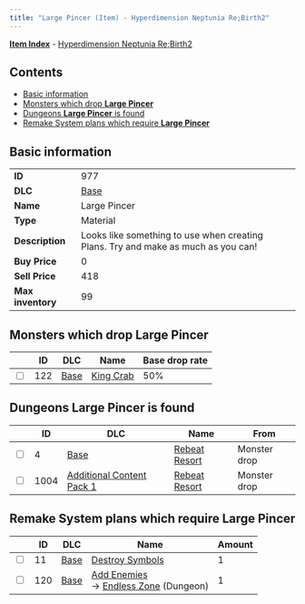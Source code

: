 ```yaml
---
title: "Large Pincer (Item) - Hyperdimension Neptunia Re;Birth2"
---
```


[**Item Index**](/neptunia/rb2/item/index.html) - [Hyperdimension Neptunia Re;Birth2](/neptunia/rb2)

## Contents

- [Basic information](#basic-information)
- [Monsters which drop **Large Pincer**](#monsters-which-drop-large-pincer)
- [Dungeons **Large Pincer** is found](#dungeons-large-pincer-is-found)
- [Remake System plans which require **Large Pincer**](#remake-system-plans-which-require-large-pincer)

## Basic information

|   |   |
| -- | -- |
| **ID** | 977 |
| **DLC** | [Base](/neptunia/rb2/dlc/0-base.html) |
| **Name** | Large Pincer |
| **Type** | Material |
| **Description** | Looks like something to use when creating Plans. Try and make as much as you can! |
| **Buy Price** | 0 |
| **Sell Price** | 418 |
| **Max inventory** | 99 |

## Monsters which drop **Large Pincer**

|    | ID | DLC | Name | Base drop rate |
| -- | -- | --- | ---- | -------------- |
| <input type="checkbox" id="rb2-monster-0-122" class="trackbox" /> | 122 | [Base](/neptunia/rb2/dlc/0-base.html) | [King Crab](/neptunia/rb2/monster/0-122-king-crab.html) | 50% |

## Dungeons **Large Pincer** is found

|    | ID | DLC | Name | From |
| -- | -- | --- | ---- | ---- |
| <input type="checkbox" id="rb2-dungeon-0-4" class="trackbox" /> | 4 | [Base](/neptunia/rb2/dlc/0-base.html) | [Rebeat Resort](/neptunia/rb2/dungeon/0-4-rebeat-resort.html) | Monster drop |
| <input type="checkbox" id="rb2-dungeon-3-1004" class="trackbox" /> | 1004 | [Additional Content Pack 1](/neptunia/rb2/dlc/3-pack1.html) | [Rebeat Resort](/neptunia/rb2/dungeon/3-1004-rebeat-resort.html) | Monster drop |

## Remake System plans which require **Large Pincer**

|    | ID | DLC | Name | Amount |
| -- | -- | --- | ---- | ------ |
| <input type="checkbox" id="rb2-remake-0-11" class="trackbox" /> | 11 | [Base](/neptunia/rb2/dlc/0-base.html) | [Destroy Symbols](/neptunia/rb2/remake/0-11-destroy-symbols.html) | 1 |
| <input type="checkbox" id="rb2-remake-0-120" class="trackbox" /> | 120 | [Base](/neptunia/rb2/dlc/0-base.html) | [Add Enemies](/neptunia/rb2/remake/0-120-add-enemies.html)<br />→ [Endless Zone](/neptunia/rb2/dungeon/0-5-endless-zone.html) (Dungeon) | 1 |